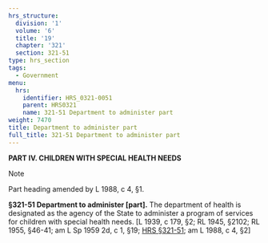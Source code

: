 ```yaml
---
hrs_structure:
  division: '1'
  volume: '6'
  title: '19'
  chapter: '321'
  section: 321-51
type: hrs_section
tags:
  - Government
menu:
  hrs:
    identifier: HRS_0321-0051
    parent: HRS0321
    name: 321-51 Department to administer part
weight: 7470
title: Department to administer part
full_title: 321-51 Department to administer part
---
```

**PART IV. CHILDREN WITH SPECIAL HEALTH NEEDS**

Note

Part heading amended by L 1988, c 4, §1.

**§321-51 Department to administer [part].** The department of health is designated as the agency of the State to administer a program of services for children with special health needs. [L 1939, c 179, §2; RL 1945, §2102; RL 1955, §46-41; am L Sp 1959 2d, c 1, §19; [HRS §321-51](/title-19/chapter-321/section-321-51/); am L 1988, c 4, §2]